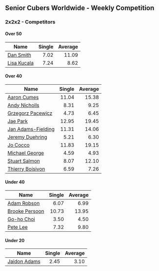 ## Senior Cubers Worldwide - Weekly Competition
### 2x2x2 - Competitors

#### Over 50

| Name | Single | Average |
| -- | --: | --: |
| [Dan Smith](../persons/dan_smith.md) |7.02 |11.09 |
| [Lisa Kucala](../persons/lisa_kucala.md) |7.24 |8.62 |

#### Over 40

| Name | Single | Average |
| -- | --: | --: |
| [Aaron Cumes](../persons/aaron_cumes.md) |11.04 |15.38 |
| [Andy Nicholls](../persons/andy_nicholls.md) |8.31 |9.25 |
| [Grzegorz Pacewicz](../persons/grzegorz_pacewicz.md) |4.73 |6.45 |
| [Jae Park](../persons/jae_park.md) |12.95 |19.45 |
| [Jan Adams-Fielding](../persons/jan_adams-fielding.md) |11.31 |14.06 |
| [Jeremy Duehring](../persons/jeremy_duehring.md) |5.21 |6.30 |
| [Jo Cocco](../persons/jo_cocco.md) |11.83 |19.15 |
| [Michael George](../persons/michael_george.md) |4.59 |4.93 |
| [Stuart Salmon](../persons/stuart_salmon.md) |8.07 |12.10 |
| [Thierry Boisivon](../persons/thierry_boisivon.md) |6.59 |7.26 |

#### Under 40

| Name | Single | Average |
| -- | --: | --: |
| [Adam Robson](../persons/adam_robson.md) |6.07 |6.99 |
| [Brooke Persoon](../persons/brooke_persoon.md) |10.73 |13.95 |
| [Go-ho Choi](../persons/go-ho_choi.md) |3.50 |4.50 |
| [Pete Lee](../persons/pete_lee.md) |7.32 |9.80 |

#### Under 20

| Name | Single | Average |
| -- | --: | --: |
| [Jaidon Adams](../persons/jaidon_adams.md) |2.45 |3.10 |

